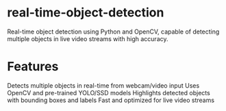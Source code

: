 # real-time-object-detection
Real-time object detection using Python and OpenCV, capable of detecting multiple objects in live video streams with high accuracy.
# Features
Detects multiple objects in real-time from webcam/video input
Uses OpenCV and pre-trained YOLO/SSD models
Highlights detected objects with bounding boxes and labels
Fast and optimized for live video streams
